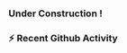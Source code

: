 ### Under Construction !
### :zap: Recent Github Activity

<!--START_SECTION:activity-->

<!--END_SECTION:activity-->
